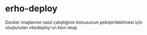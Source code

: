 # erho-deploy
Docker imajlarının nasıl çalıştığının konusunun pekiştirilebilmesi için oluşturulan vitodeploy'un klon imajı
